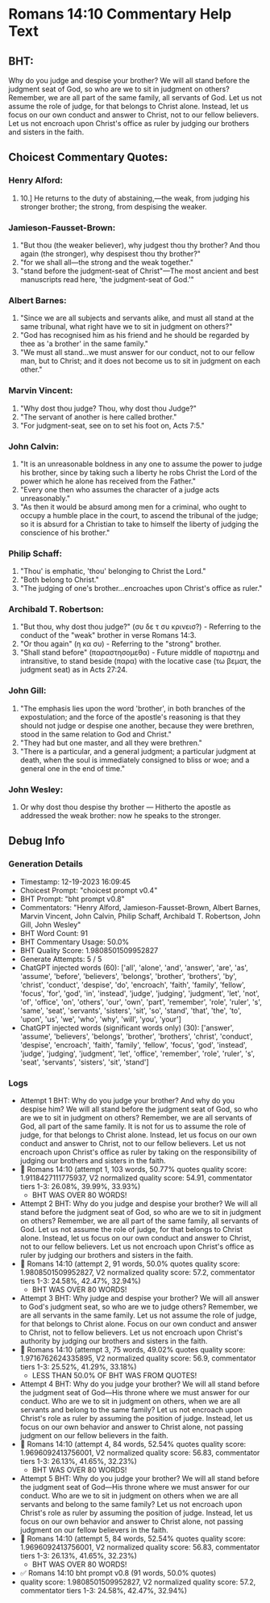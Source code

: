 # Romans 14:10 Commentary Help Text

## BHT:
Why do you judge and despise your brother? We will all stand before the judgment seat of God, so who are we to sit in judgment on others? Remember, we are all part of the same family, all servants of God. Let us not assume the role of judge, for that belongs to Christ alone. Instead, let us focus on our own conduct and answer to Christ, not to our fellow believers. Let us not encroach upon Christ's office as ruler by judging our brothers and sisters in the faith.

## Choicest Commentary Quotes:
### Henry Alford:
1.  10.] He returns to the duty of abstaining,—the weak, from judging his stronger brother; the strong, from despising the weaker.

### Jamieson-Fausset-Brown:
1. "But thou (the weaker believer), why judgest
   thou thy brother? And thou again (the stronger), why despisest thou
   thy brother?"
2. "for we shall all—the
   strong and the weak together."
3. "stand before the
   judgment-seat of Christ"—The most ancient and best
   manuscripts read here, 'the judgment-seat of God.'"

### Albert Barnes:
1. "Since we are all subjects and servants alike, and must all stand at the same tribunal, what right have we to sit in judgment on others?"
2. "God has recognised him as his friend and he should be regarded by thee as 'a brother' in the same family."
3. "We must all stand...we must answer for our conduct, not to our fellow man, but to Christ; and it does not become us to sit in judgment on each other."

### Marvin Vincent:
1. "Why dost thou judge? Thou, why dost thou Judge?" 
2. "The servant of another is here called brother."
3. "For judgment-seat, see on to set his foot on, Acts 7:5."

### John Calvin:
1. "It is an unreasonable boldness in any one to assume the power to judge his brother, since by taking such a liberty he robs Christ the Lord of the power which he alone has received from the Father."
2. "Every one then who assumes the character of a judge acts unreasonably."
3. "As then it would be absurd among men for a criminal, who ought to occupy a humble place in the court, to ascend the tribunal of the judge; so it is absurd for a Christian to take to himself the liberty of judging the conscience of his brother."

### Philip Schaff:
1. "Thou' is emphatic, 'thou' belonging to Christ the Lord." 
2. "Both belong to Christ." 
3. "The judging of one's brother...encroaches upon Christ's office as ruler."

### Archibald T. Robertson:
1. "But thou, why dost thou judge?" (συ δε τ συ κρινεισ?) - Referring to the conduct of the "weak" brother in verse Romans 14:3.
2. "Or thou again" (η κα συ) - Referring to the "strong" brother.
3. "Shall stand before" (παραστησομεθα) - Future middle of παριστημ and intransitive, to stand beside (παρα) with the locative case (τω βεματ, the judgment seat) as in Acts 27:24.

### John Gill:
1. "The emphasis lies upon the word 'brother', in both branches of the expostulation; and the force of the apostle's reasoning is that they should not judge or despise one another, because they were brethren, stood in the same relation to God and Christ."
2. "They had but one master, and all they were brethren."
3. "There is a particular, and a general judgment; a particular judgment at death, when the soul is immediately consigned to bliss or woe; and a general one in the end of time."

### John Wesley:
1. Or why dost thou despise thy brother — Hitherto the apostle as addressed the weak brother: now he speaks to the stronger.



## Debug Info
### Generation Details
- Timestamp: 12-19-2023 16:09:45
- Choicest Prompt: "choicest prompt v0.4"
- BHT Prompt: "bht prompt v0.8"
- Commentators: "Henry Alford, Jamieson-Fausset-Brown, Albert Barnes, Marvin Vincent, John Calvin, Philip Schaff, Archibald T. Robertson, John Gill, John Wesley"
- BHT Word Count: 91
- BHT Commentary Usage: 50.0%
- BHT Quality Score: 1.9808501509952827
- Generate Attempts: 5 / 5
- ChatGPT injected words (60):
	['all', 'alone', 'and', 'answer', 'are', 'as', 'assume', 'before', 'believers', 'belongs', 'brother', 'brothers', 'by', 'christ', 'conduct', 'despise', 'do', 'encroach', 'faith', 'family', 'fellow', 'focus', 'for', 'god', 'in', 'instead', 'judge', 'judging', 'judgment', 'let', 'not', 'of', 'office', 'on', 'others', 'our', 'own', 'part', 'remember', 'role', 'ruler', 's', 'same', 'seat', 'servants', 'sisters', 'sit', 'so', 'stand', 'that', 'the', 'to', 'upon', 'us', 'we', 'who', 'why', 'will', 'you', 'your']
- ChatGPT injected words (significant words only) (30):
	['answer', 'assume', 'believers', 'belongs', 'brother', 'brothers', 'christ', 'conduct', 'despise', 'encroach', 'faith', 'family', 'fellow', 'focus', 'god', 'instead', 'judge', 'judging', 'judgment', 'let', 'office', 'remember', 'role', 'ruler', 's', 'seat', 'servants', 'sisters', 'sit', 'stand']

### Logs
- Attempt 1 BHT: Why do you judge your brother? And why do you despise him? We will all stand before the judgment seat of God, so who are we to sit in judgment on others? Remember, we are all servants of God, all part of the same family. It is not for us to assume the role of judge, for that belongs to Christ alone. Instead, let us focus on our own conduct and answer to Christ, not to our fellow believers. Let us not encroach upon Christ's office as ruler by taking on the responsibility of judging our brothers and sisters in the faith.
- 🔄 Romans 14:10 (attempt 1, 103 words, 50.77% quotes quality score: 1.9118427111775937, V2 normalized quality score: 54.91, commentator tiers 1-3: 26.08%, 39.99%, 33.93%) 
	- BHT WAS OVER 80 WORDS!
- Attempt 2 BHT: Why do you judge and despise your brother? We will all stand before the judgment seat of God, so who are we to sit in judgment on others? Remember, we are all part of the same family, all servants of God. Let us not assume the role of judge, for that belongs to Christ alone. Instead, let us focus on our own conduct and answer to Christ, not to our fellow believers. Let us not encroach upon Christ's office as ruler by judging our brothers and sisters in the faith.
- 🔄 Romans 14:10 (attempt 2, 91 words, 50.0% quotes quality score: 1.9808501509952827, V2 normalized quality score: 57.2, commentator tiers 1-3: 24.58%, 42.47%, 32.94%) 
	- BHT WAS OVER 80 WORDS!
- Attempt 3 BHT: Why judge and despise your brother? We will all answer to God's judgment seat, so who are we to judge others? Remember, we are all servants in the same family. Let us not assume the role of judge, for that belongs to Christ alone. Focus on our own conduct and answer to Christ, not to fellow believers. Let us not encroach upon Christ's authority by judging our brothers and sisters in the faith.
- 🔄 Romans 14:10 (attempt 3, 75 words, 49.02% quotes quality score: 1.9716762624335895, V2 normalized quality score: 56.9, commentator tiers 1-3: 25.52%, 41.29%, 33.18%) 
	- LESS THAN 50.0% OF BHT WAS FROM QUOTES!
- Attempt 4 BHT: Why do you judge your brother? We will all stand before the judgment seat of God—His throne where we must answer for our conduct. Who are we to sit in judgment on others, when we are all servants and belong to the same family? Let us not encroach upon Christ's role as ruler by assuming the position of judge. Instead, let us focus on our own behavior and answer to Christ alone, not passing judgment on our fellow believers in the faith.
- 🔄 Romans 14:10 (attempt 4, 84 words, 52.54% quotes quality score: 1.9696092413756001, V2 normalized quality score: 56.83, commentator tiers 1-3: 26.13%, 41.65%, 32.23%) 
	- BHT WAS OVER 80 WORDS!
- Attempt 5 BHT: Why do you judge your brother? We will all stand before the judgment seat of God—His throne where we must answer for our conduct. Who are we to sit in judgment on others when we are all servants and belong to the same family? Let us not encroach upon Christ's role as ruler by assuming the position of judge. Instead, let us focus on our own behavior and answer to Christ alone, not passing judgment on our fellow believers in the faith.
- 🔄 Romans 14:10 (attempt 5, 84 words, 52.54% quotes quality score: 1.9696092413756001, V2 normalized quality score: 56.83, commentator tiers 1-3: 26.13%, 41.65%, 32.23%) 
	- BHT WAS OVER 80 WORDS!
- ✅ Romans 14:10 bht prompt v0.8 (91 words, 50.0% quotes)
- quality score: 1.9808501509952827, V2 normalized quality score: 57.2, commentator tiers 1-3: 24.58%, 42.47%, 32.94%)